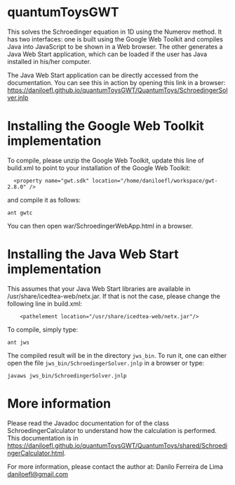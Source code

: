 # quantumToysGWT

This solves the Schroedinger equation in 1D using the Numerov method.
It has two interfaces: one is built using the Google Web Toolkit and compiles
Java into JavaScript to be shown in a Web browser. The other generates a Java
Web Start application, which can be loaded if the user has Java installed in his/her computer.

The Java Web Start application can be directly accessed from the documentation.
You can see this in action by opening this link in a browser:
<https://daniloefl.github.io/quantumToysGWT/QuantumToys/SchroedingerSolver.jnlp>

# Installing the Google Web Toolkit implementation

To compile, please unzip the Google Web Toolkit, update this line of build.xml to
point to your installation of the Google Web Toolkit:

```
  <property name="gwt.sdk" location="/home/daniloefl/workspace/gwt-2.8.0" />
```

and compile it as follows:

```
ant gwtc
```

You can then open war/SchroedingerWebApp.html in a browser.

# Installing the Java Web Start implementation

This assumes that your Java Web Start libraries are available in /usr/share/icedtea-web/netx.jar.
If that is not the case, please change the following line in build.xml:

```
    <pathelement location="/usr/share/icedtea-web/netx.jar"/>
```

To compile, simply type:

```
ant jws
```

The compiled result will be in the directory `jws_bin`. To run it, one can either open the file
`jws_bin/SchroedingerSolver.jnlp` in a browser or type:

```
javaws jws_bin/SchroedingerSolver.jnlp
```

# More information

Please read the Javadoc documentation for of the class SchroedingerCalculator
to understand how the calculation is performed. This documentation is
in <https://daniloefl.github.io/quantumToysGWT/QuantumToys/shared/SchroedingerCalculator.html>.

For more information, please contact the author at:
Danilo Ferreira de Lima <daniloefl@gmail.com>

